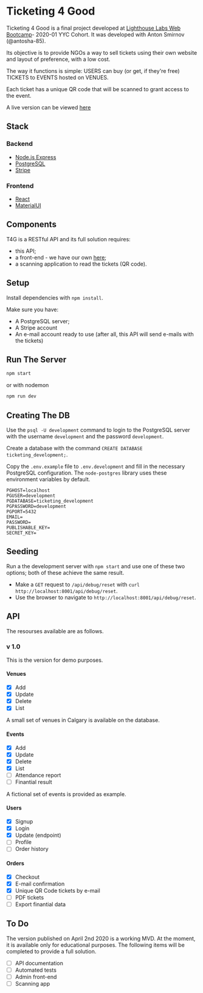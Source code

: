# Ticketing 4 Good

Ticketing 4 Good is a final project developed at [Lighthouse Labs Web Bootcamp](https://www.lighthouselabs.ca/web-bootcamp)- 2020-01 YYC Cohort. It was developed with Anton Smirnov (@antosha-85).

Its objective is to provide NGOs a way to sell tickets using their own website and layout of preference, with a low cost.

The way it functions is simple: USERS can buy (or get, if they're free) TICKETS to EVENTS hosted on VENUES. 

Each ticket has a unique QR code that will be scanned to grant access to the event. 

A live version can be viewed [here](https://ticketing4good.netlify.app/)

## Stack

### Backend
- [Node.js Express](https://expressjs.com/)
- [PostgreSQL](https://www.postgresql.org/)
- [Stripe](https://stripe.com/)

### Frontend
- [React](https://reactjs.org/)
- [MaterialUI](http://material-ui.com/)

## Components

T4G is a RESTful API and its full solution requires:

- this API;
- a front-end - we have our own [here](https://github.com/tbalmeida/ticketing-client);
- a scanning application to read the tickets (QR code).


## Setup

Install dependencies with `npm install`.

Make sure you have:
- A PostgreSQL server;
- A Stripe account
- An e-mail account ready to use (after all, this API will send e-mails with the tickets)


## Run The Server

```sh
npm start
```
or with nodemon
```sh
npm run dev
```
## Creating The DB

Use the `psql -U development` command to login to the PostgreSQL server with the username `development` and the password `development`. 

Create a database with the command `CREATE DATABASE ticketing_development;`.

Copy the `.env.example` file to `.env.development` and fill in the necessary PostgreSQL configuration. The `node-postgres` library uses these environment variables by default.

```
PGHOST=localhost
PGUSER=development
PGDATABASE=ticketing_development
PGPASSWORD=development
PGPORT=5432
EMAIL=
PASSWORD=
PUBLISHABLE_KEY=
SECRET_KEY=
```

## Seeding

Run a the development server with `npm start` and use one of these two options; both of these achieve the same result.

- Make a `GET` request to `/api/debug/reset` with `curl http://localhost:8001/api/debug/reset`.
- Use the browser to navigate to `http://localhost:8001/api/debug/reset`.


## API
The resourses available are as follows.

### v 1.0
This is the version for demo purposes. 

#### Venues
- [x] Add
- [x] Update
- [x] Delete
- [x] List

A small set of venues in Calgary is available on the database.

#### Events
- [x] Add
- [x] Update
- [x] Delete
- [x] List
- [ ] Attendance report
- [ ] Finantial result

A fictional set of events is provided as example.

#### Users
- [x] Signup
- [x] Login
- [x] Update (endpoint)
- [ ] Profile
- [ ] Order history

#### Orders
- [x] Checkout
- [x] E-mail confirmation
- [X] Unique QR Code tickets by e-mail
- [ ] PDF tickets
- [ ] Export finantial data 

## To Do

The version published on April 2nd 2020 is a working MVD. At the moment, it is available only for educational purposes.
The following items will be completed to provide a full solution.

- [ ] API documentation
- [ ] Automated tests
- [ ] Admin front-end
- [ ] Scanning app

